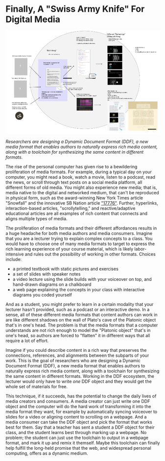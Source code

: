 # Finally, A "Swiss Army Knife" For Digital Media

<img src="media/system.png" width=700>

_Researchers are designing a Dynamic Document Format (DDF), a new media format that enables authors to naturally express rich media content, along with a toolchain for synthesizing the same content in different formats._

The rise of the personal computer has given rise to a bewildering proliferation of media formats. For example, during a typical day on your computer, you might read a book, watch a movie, listen to a podcast, read the news, or scroll through text posts on a social media platform, all different forms of old media. You might also experience new media; that is, media native to the digital and networked medium, that can't be reproduced in physical form, such as the award-winning New York Times article "Snowfall" and the innovative SB Nation article ["17776"](https://en.wikipedia.org/wiki/17776). Further, hyperlinks, interaction-based articles, "scrollytelling," and reactive/adaptive educational articles are all examples of rich content that connects and aligns multiple types of media. 

The proliferation of media formats and their different affordances results in a huge headache for both media authors and media consumers. Imagine that you are a lecturer trying to explain complex concepts to a class. You would have to choose one of many media formats to target to express the rich learning experience of your course material, which is likely labor-intensive and rules out the possibility of working in other formats. Choices include:

- a printed textbook with static pictures and exercises
- a set of slides with speaker notes
- a video lecture using the slide builds with your voiceover on top, and hand-drawn diagrams on a chalkboard
- a web page explaining the concepts in your class with interactive diagrams you coded yourself

And as a student, you might prefer to learn in a certain modality that your lecturer hasn't provided, such as a podcast or an interactive demo. In a sense, all of these different media formats that content authors can work in are like different shadows on the wall of Plato's cave of the Platonic object that's in one's head. The problem is that the media formats that a computer understands are not rich enough to model the "Platonic object" that's in one's head, so authors are forced to "flatten" it in different ways that all require a lot of effort. 

Imagine if you could describe content in a rich way that preserves the connections, references, and alignments between the subparts of your work. This is the goal of researchers who are designing a Dynamic Document Format (DDF), a new media format that enables authors to naturally express rich media content, along with a toolchain for synthesizing the same content in different formats. Working in the DDF ecosystem, the lecturer would only have to write _one_ DDF object and they would get the whole set of materials for free.

This technique, if it succeeds, has the potential to change the daily lives of media creators and consumers. A media creator can just write one DDF object and the computer will do the hard work of transforming it into the media format they want, for example by automatically syncing voiceover to slides for a video or aligning content to scrolling on a webpage. And a media consumer can take the DDF object and pick the format that works best for them. Say that a teacher has sent a student a DDF object for their class, and the student learns best through marking up a webpage. No problem; the student can just use the toolchain to output in a webpage format, and mark it up and remix it themself. Maybe this toolchain can finally help fulfill the long-held promise that the web, and widespread personal computing, offers as a dynamic medium.
